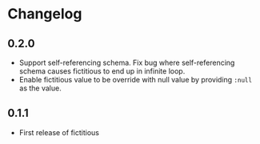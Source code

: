 # Changelog

## 0.2.0

* Support self-referencing schema. Fix bug where self-referencing schema causes fictitious to end up in infinite loop.
* Enable fictitious value to be override with null value by providing `:null` as the value.

## 0.1.1

* First release of fictitious
